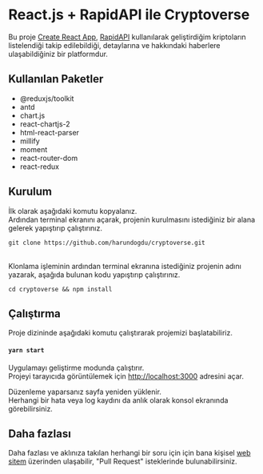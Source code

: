 # React.js + RapidAPI ile Cryptoverse

Bu proje [Create React App](https://github.com/facebook/create-react-app),  [RapidAPI](https://rapidapi.com/) kullanılarak geliştirdiğim kriptoların listelendiği takip edilebildiği, detaylarına ve hakkındaki haberlere ulaşabildiğiniz bir platformdur.

## Kullanılan Paketler

<ul>
  <li>@reduxjs/toolkit</li>
  <li>antd</li> 
  <li>chart.js</li> 
  <li>react-chartjs-2</li> 
  <li>html-react-parser</li> 
  <li>millify</li> 
  <li>moment</li> 
  <li>react-router-dom</li> 
  <li>react-redux</li> 
</ul>

## Kurulum

İlk olarak aşağıdaki komutu kopyalanız. 
<br />
Ardından terminal ekranını açarak, projenin kurulmasını istediğiniz bir alana gelerek yapıştırıp çalıştırınız.

```
git clone https://github.com/harundogdu/cryptoverse.git
```
<br />
Klonlama işleminin ardından terminal ekranına istediğiniz projenin adını yazarak, aşağıda bulunan kodu yapıştırıp çalıştırınız.

```
cd cryptoverse && npm install 
```

## Çalıştırma

Proje dizininde aşağıdaki komutu çalıştırarak projemizi başlatabiliriz.

#### `yarn start`

Uygulamayı geliştirme modunda çalıştırır.\
Projeyi tarayıcıda görüntülemek için [http://localhost:3000](http://localhost:3000) adresini açar.

Düzenleme yaparsanız sayfa yeniden yüklenir.\
Herhangi bir hata veya log kaydını da anlık olarak konsol ekranında görebilirsiniz.

## Daha fazlası

Daha fazlası ve aklınıza takılan herhangi bir soru için için bana kişisel [web sitem](https://harundogdu.com/) üzerinden ulaşabilir, "Pull Request" isteklerinde bulunabilirsiniz.

